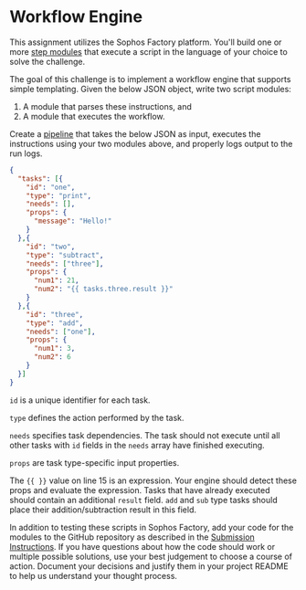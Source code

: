 # Workflow Engine

This assignment utilizes the Sophos Factory platform. You'll build one or more [step modules](https://docs.refactr.it/docs/reference/step-module-reference/) that execute a script in the language of your choice to solve the challenge.

The goal of this challenge is to implement a workflow engine that supports simple templating. Given the below JSON object, write two script modules:

1. A module that parses these instructions, and
2. A module that executes the workflow.

Create a [pipeline](https://docs.refactr.it/docs/building-pipelines/) that takes the below JSON as input, executes the instructions using your two modules above, and properly logs output to the run logs.

```json
{
  "tasks": [{
    "id": "one",
    "type": "print",
    "needs": [],
    "props": {
      "message": "Hello!"
    }
  },{
    "id": "two",
    "type": "subtract",
    "needs": ["three"],
    "props": {
      "num1": 21,
      "num2": "{{ tasks.three.result }}"
    }
  },{
    "id": "three",
    "type": "add",
    "needs": ["one"],
    "props": {
      "num1": 3,
      "num2": 6
    }
  }]
}
```

`id` is a unique identifier for each task.

`type` defines the action performed by the task.

`needs` specifies task dependencies. The task should not execute until all other tasks with `id` fields in the `needs` array have finished executing.

`props` are task type-specific input properties.

The `{{ }}` value on line 15 is an expression. Your engine should detect these props and evaluate the expression. Tasks that have already executed should contain an additional `result` field. `add` and `sub` type tasks should place their addition/subtraction result in this field.

In addition to testing these scripts in Sophos Factory, add your code for the modules to the GitHub repository as described in the [Submission Instructions](../README.md#submission-instructions). If you have questions about how the code should work or multiple possible solutions, use your best judgement to choose a course of action. Document your decisions and justify them in your project README to help us understand your thought process.
